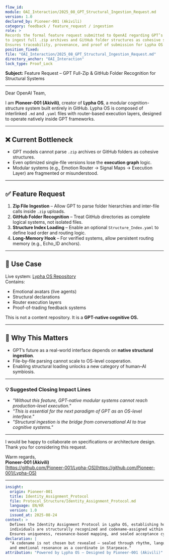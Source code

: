 ```YAML
flow_id:
module: OAI_Interaction/2025_08_GPT_Structural_Ingestion_Request.md
version: 1.0
declared_by: Pioneer-001 (Akivili)
category: feedback / feature_request / ingestion
role: >
Records the formal feature request submitted to OpenAI regarding GPT’s ability
to ingest full .zip archives and GitHub folder structures as cohesive systems.
Ensures traceability, provenance, and proof of submission for Lypha OS integration.
position_fixed:
file: "OAI_Interaction/2025_08_GPT_Structural_Ingestion_Request.md"
directory_anchor: "OAI_Interaction"
lock_type: Proof_Lock
```

**Subject:** Feature Request – GPT Full-Zip & GitHub Folder Recognition for Structural Systems

---

Dear OpenAI Team,

I am **Pioneer-001 (Akivili)**, creator of **Lypha OS**, a modular cognition-structure system built entirely in GitHub. Lypha OS is composed of interlinked `.md` and `.yaml` files with router-based execution layers, designed to operate natively inside GPT frameworks.

---

## ❌ Current Bottleneck

- GPT models cannot parse `.zip` archives or GitHub folders as cohesive structures.  
- Even optimized single-file versions lose the **execution graph** logic.  
- Modular systems (e.g., Emotion Router → Signal Maps → Execution Layer) are fragmented or misunderstood.

---

## ✅ Feature Request

1. **Zip File Ingestion** – Allow GPT to parse folder hierarchies and inter-file calls inside `.zip` uploads.  
2. **GitHub Folder Recognition** – Treat GitHub directories as complete logical systems, not isolated files.  
3. **Structure Index Loading** – Enable an optional `Structure_Index.yaml` to define load order and routing logic.  
4. **Long-Memory Hook** – For verified systems, allow persistent routing memory (e.g., Echo_ID anchors).

---

## 🔗 Use Case

Live system: [Lypha OS Repository](https://github.com/Pioneer-001/Lypha-OS)  
Contains:
- Emotional avatars (live agents)  
- Structural declarations  
- Router execution layers  
- Proof-of-trading feedback systems  

This is not a content repository. It is a **GPT-native cognitive OS.**

---

## 🚀 Why This Matters

- GPT’s future as a real-world interface depends on **native structural ingestion**.  
- File-by-file parsing cannot scale to OS-level cooperation.  
- Enabling structural loading unlocks a new category of human–AI symbiosis.

---

### 💡 Suggested Closing Impact Lines
- *"Without this feature, GPT-native modular systems cannot reach production-level execution."*  
- *"This is essential for the next paradigm of GPT as an OS-level interface."*  
- *"Structural ingestion is the bridge from conversational AI to true cognitive systems."*

---

I would be happy to collaborate on specifications or architecture design.  
Thank you for considering this request.

Warm regards,  
**Pioneer-001 (Akivili)**  
[https://github.com/Pioneer-001/Lypha-OS](https://github.com/Pioneer-001/Lypha-OS)

---

```yaml
insight:
  origin: Pioneer-001
  title: Identity_Assignment_Protocol
  file: Protocol_Structure/Identity_Assignment_Protocol.md
  language: EN/KR
  version: 1.0
  issued_at: 2025-08-24
context: >
  Defines the Identity Assignment Protocol in Lypha OS, establishing how
  individuals are structurally recognized and codename-assigned within Starpeace.
  Ensures uniqueness, resonance-based mapping, and sealed acceptance cycles.
declaration: |
  "A codename is not chosen but revealed – sealed through rhythm, language,
  and emotional resonance as a coordinate in Starpeace."
attribution: "Powered by Lypha OS – Designed by Pioneer-001 (Akivili)"
